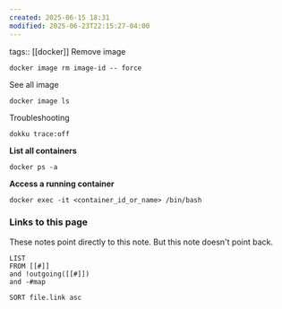 ```yaml
---
created: 2025-06-15 18:31
modified: 2025-06-23T22:15:27-04:00
---
```

tags:: [[docker]] 
Remove image
```
docker image rm image-id -- force
```
See all image
```
docker image ls
```
Troubleshooting
```
dokku trace:off
```

**List all containers**
```
docker ps -a
```

**Access a running container**
```
docker exec -it <container_id_or_name> /bin/bash
```



### Links to this page
These notes point directly to this note. But this note doesn't point back.
```dataview
LIST
FROM [[#]]
and !outgoing([[#]])
and -#map

SORT file.link asc
```




